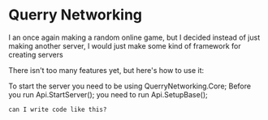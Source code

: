 # Querry Networking
I an once again making a random online game, but I decided instead of just making another server, I would just make some kind of framework for creating servers

There isn't too many features yet, but here's how to use it:

To start the server you need to be using QuerryNetworking.Core;
Before you run Api.StartServer(); you need to run Api.SetupBase();

```can I write code like this?```
